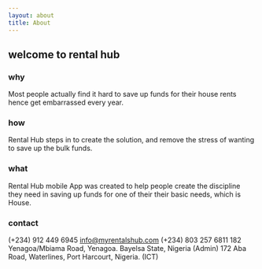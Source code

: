 ```yaml
---
layout: about
title: About
---
```


## welcome to rental hub

### why

Most people actually find it hard to save up funds for their house rents hence get embarrassed every year.

### how

Rental Hub steps in to create the solution, and remove the stress of wanting to save up the bulk funds.

### what

Rental Hub mobile App was created to help people create the discipline they need in saving up funds for one of their their basic needs, which is House.

### contact

(+234) 912 449 6945
info@myrentalshub.com
(+234) 803 257 6811
182 Yenagoa/Mbiama Road, Yenagoa. Bayelsa State, Nigeria (Admin)
172 Aba Road, Waterlines, Port Harcourt, Nigeria. (ICT)
